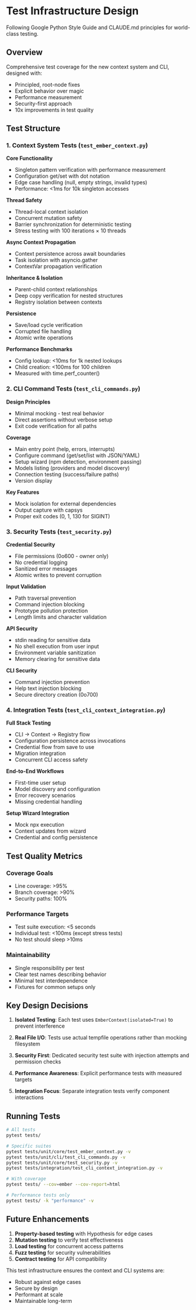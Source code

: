# Test Infrastructure Design

Following Google Python Style Guide and CLAUDE.md principles for world-class testing.

## Overview

Comprehensive test coverage for the new context system and CLI, designed with:
- Principled, root-node fixes
- Explicit behavior over magic
- Performance measurement
- Security-first approach
- 10x improvements in test quality

## Test Structure

### 1. Context System Tests (`test_ember_context.py`)

**Core Functionality**
- Singleton pattern verification with performance measurement
- Configuration get/set with dot notation
- Edge case handling (null, empty strings, invalid types)
- Performance: <1ms for 10k singleton accesses

**Thread Safety**
- Thread-local context isolation
- Concurrent mutation safety
- Barrier synchronization for deterministic testing
- Stress testing with 100 iterations × 10 threads

**Async Context Propagation**
- Context persistence across await boundaries
- Task isolation with asyncio.gather
- ContextVar propagation verification

**Inheritance & Isolation**
- Parent-child context relationships
- Deep copy verification for nested structures
- Registry isolation between contexts

**Persistence**
- Save/load cycle verification
- Corrupted file handling
- Atomic write operations

**Performance Benchmarks**
- Config lookup: <10ms for 1k nested lookups
- Child creation: <100ms for 100 children
- Measured with time.perf_counter()

### 2. CLI Command Tests (`test_cli_commands.py`)

**Design Principles**
- Minimal mocking - test real behavior
- Direct assertions without verbose setup
- Exit code verification for all paths

**Coverage**
- Main entry point (help, errors, interrupts)
- Configure command (get/set/list with JSON/YAML)
- Setup wizard (npm detection, environment passing)
- Models listing (providers and model discovery)
- Connection testing (success/failure paths)
- Version display

**Key Features**
- Mock isolation for external dependencies
- Output capture with capsys
- Proper exit codes (0, 1, 130 for SIGINT)

### 3. Security Tests (`test_security.py`)

**Credential Security**
- File permissions (0o600 - owner only)
- No credential logging
- Sanitized error messages
- Atomic writes to prevent corruption

**Input Validation**
- Path traversal prevention
- Command injection blocking
- Prototype pollution protection
- Length limits and character validation

**API Security**
- stdin reading for sensitive data
- No shell execution from user input
- Environment variable sanitization
- Memory clearing for sensitive data

**CLI Security**
- Command injection prevention
- Help text injection blocking
- Secure directory creation (0o700)

### 4. Integration Tests (`test_cli_context_integration.py`)

**Full Stack Testing**
- CLI → Context → Registry flow
- Configuration persistence across invocations
- Credential flow from save to use
- Migration integration
- Concurrent CLI access safety

**End-to-End Workflows**
- First-time user setup
- Model discovery and configuration
- Error recovery scenarios
- Missing credential handling

**Setup Wizard Integration**
- Mock npx execution
- Context updates from wizard
- Credential and config persistence

## Test Quality Metrics

### Coverage Goals
- Line coverage: >95%
- Branch coverage: >90%
- Security paths: 100%

### Performance Targets
- Test suite execution: <5 seconds
- Individual test: <100ms (except stress tests)
- No test should sleep >10ms

### Maintainability
- Single responsibility per test
- Clear test names describing behavior
- Minimal test interdependence
- Fixtures for common setups only

## Key Design Decisions

1. **Isolated Testing**: Each test uses `EmberContext(isolated=True)` to prevent interference

2. **Real File I/O**: Tests use actual tempfile operations rather than mocking filesystem

3. **Security First**: Dedicated security test suite with injection attempts and permission checks

4. **Performance Awareness**: Explicit performance tests with measured targets

5. **Integration Focus**: Separate integration tests verify component interactions

## Running Tests

```bash
# All tests
pytest tests/

# Specific suites
pytest tests/unit/core/test_ember_context.py -v
pytest tests/unit/cli/test_cli_commands.py -v
pytest tests/unit/core/test_security.py -v
pytest tests/integration/test_cli_context_integration.py -v

# With coverage
pytest tests/ --cov=ember --cov-report=html

# Performance tests only
pytest tests/ -k "performance" -v
```

## Future Enhancements

1. **Property-based testing** with Hypothesis for edge cases
2. **Mutation testing** to verify test effectiveness
3. **Load testing** for concurrent access patterns
4. **Fuzz testing** for security vulnerabilities
5. **Contract testing** for API compatibility

This test infrastructure ensures the context and CLI systems are:
- Robust against edge cases
- Secure by design
- Performant at scale
- Maintainable long-term